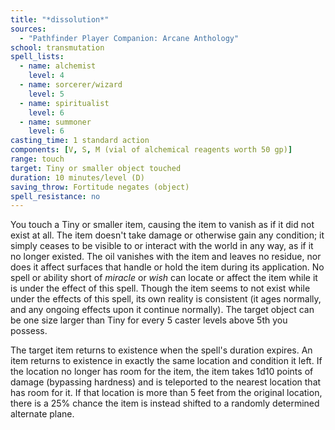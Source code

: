```yaml
---
title: "*dissolution*"
sources:
  - "Pathfinder Player Companion: Arcane Anthology"
school: transmutation
spell_lists:
  - name: alchemist
    level: 4
  - name: sorcerer/wizard
    level: 5
  - name: spiritualist
    level: 6
  - name: summoner
    level: 6
casting_time: 1 standard action
components: [V, S, M (vial of alchemical reagents worth 50 gp)]
range: touch
target: Tiny or smaller object touched
duration: 10 minutes/level (D)
saving_throw: Fortitude negates (object)
spell_resistance: no
---
```


You touch a Tiny or smaller item, causing the item to vanish as if it did not exist at all. The item doesn't take damage or otherwise gain any condition; it simply ceases to be visible to or interact with the world in any way, as if it no longer existed. The oil vanishes with the item and leaves no residue, nor does it affect surfaces that handle or hold the item during its application. No spell or ability short of *miracle* or *wish* can locate or affect the item while it is under the effect of this spell. Though the item seems to not exist while under the effects of this spell, its own reality is consistent (it ages normally, and any ongoing effects upon it continue normally). The target object can be one size larger than Tiny for every 5 caster levels above 5th you possess.

The target item returns to existence when the spell's duration expires. An item returns to existence in exactly the same location and condition it left. If the location no longer has room for the item, the item takes 1d10 points of damage (bypassing hardness) and is teleported to the nearest location that has room for it. If that location is more than 5 feet from the original location, there is a 25% chance the item is instead shifted to a randomly determined alternate plane.
